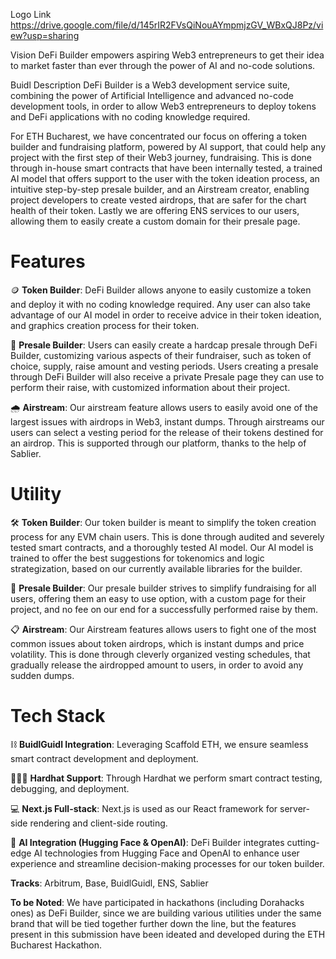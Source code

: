 Logo Link
https://drive.google.com/file/d/145rIR2FVsQiNouAYmpmjzGV_WBxQJ8Pz/view?usp=sharing

Vision
DeFi Builder empowers aspiring Web3 entrepreneurs to get their idea to market faster than ever through the power of AI and no-code solutions.

Buidl Description
DeFi Builder is a Web3 development service suite, combining the power of Artificial Intelligence and advanced no-code development tools, in order to allow Web3 entrepreneurs to deploy tokens and DeFi applications with no coding knowledge required.

For ETH Bucharest, we have concentrated our focus on offering a token builder and fundraising platform, powered by AI support, that could help any project with the first step of their Web3 journey, fundraising. This is done through in-house smart contracts that have been internally tested, a trained AI model that offers support to the user with the token ideation process, an intuitive step-by-step presale builder, and an Airstream creator, enabling project developers to create vested airdrops, that are safer for the chart health of their token. Lastly we are offering ENS services to our users, allowing them to easily create a custom domain for their presale page.

# Features

🪙 **Token Builder**: DeFi Builder allows anyone to easily customize a token and deploy it with no coding knowledge required. Any user can also take advantage of our AI model in order to receive advice in their token ideation, and graphics creation process for their token.

🛒 **Presale Builder**: Users can easily create a hardcap presale through DeFi Builder, customizing various aspects of their fundraiser, such as token of choice, supply, raise amount and vesting periods. Users creating a presale through DeFi Builder will also receive a private Presale page they can use to perform their raise, with customized information about their project.

🌧️ **Airstream**: Our airstream feature allows users to easily avoid one of the largest issues with airdrops in Web3, instant dumps. Through airstreams our users can select a vesting period for the release of their tokens destined for an airdrop. This is supported through our platform, thanks to the help of Sablier.

# Utility

🛠️ **Token Builder**: Our token builder is meant to simplify the token creation process for any EVM chain users. This is done through audited and severely tested smart contracts, and a thoroughly tested AI model. Our AI model is trained to offer the best suggestions for tokenomics and logic strategization, based on our currently available libraries for the builder.

🧾 **Presale Builder**: Our presale builder strives to simplify fundraising for all users, offering them an easy to use option, with a custom page for their project, and no fee on our end for a successfully performed raise by them.

📋 **Airstream**: Our Airstream features allows users to fight one of the most common issues about token airdrops, which is instant dumps and price volatility. This is done through cleverly organized vesting schedules, that gradually release the airdropped amount to users, in order to avoid any sudden dumps.

# Tech Stack

⛓️ **BuidlGuidl Integration**: Leveraging Scaffold ETH, we ensure seamless smart contract development and deployment.

👨🏼‍💻 **Hardhat Support**: Through Hardhat we perform smart contract testing, debugging, and deployment.

💻 **Next.js Full-stack**: Next.js is used as our React framework for server-side rendering and client-side routing.

🤖 **AI Integration (Hugging Face & OpenAI)**: DeFi Builder integrates cutting-edge AI technologies from Hugging Face and OpenAI to enhance user experience and streamline decision-making processes for our token builder.

**Tracks**: Arbitrum, Base, BuidlGuidl, ENS, Sablier

**To be Noted**: We have participated in hackathons (including Dorahacks ones) as DeFi Builder, since we are building various utilities under the same brand that will be tied together further down the line, but the features present in this submission have been ideated and developed during the ETH Bucharest Hackathon.
